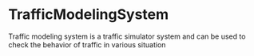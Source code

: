 # TrafficModelingSystem
Traffic modeling system is a traffic simulator system and can be used to check the behavior of traffic in various  situation
